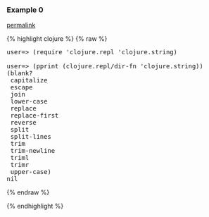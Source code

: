 ### Example 0
[permalink](#example-0)

{% highlight clojure %}
{% raw %}
<pre>user=> (require 'clojure.repl 'clojure.string)

user=> (pprint (clojure.repl/dir-fn 'clojure.string))
(blank?
 capitalize
 escape
 join
 lower-case
 replace
 replace-first
 reverse
 split
 split-lines
 trim
 trim-newline
 triml
 trimr
 upper-case)
nil
</pre>{% endraw %}
{% endhighlight %}


